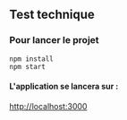 ## Test technique

### Pour lancer le projet

```
npm install
npm start
```

#### L'application se lancera sur :

<http://localhost:3000>